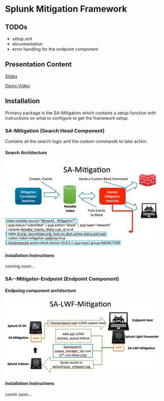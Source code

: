 Splunk Mitigation Framework
===========================

## TODOs
* setup.xml
* documentation
* error handling for the endpoint component

## Presentation Content
[Slides](prezo/confPrezo.pptx)

[Demo Video](https://www.youtube.com/watch?v=C4UIGNuoRdg)

## Installation
Primariy package is the SA-Mitigation which contains a setup function with instructions on what to configure to get the framework setup.

### SA-Mitigation (Search Head Component)
Contains all the search logic and the custom commands to take action.

#### Search Architecture
![search\_arch](images/SA-Mitigation_search_arch.png)

#### Installation Instructions
coming soon...

### SA--Mitigator-Endpoint (Endpoint Component)

#### Endpoing component architecture 
![search\_arch](images/SA-Mitigation-Endpoint-arch.png)

#### Installation Instructions
comin soon...

